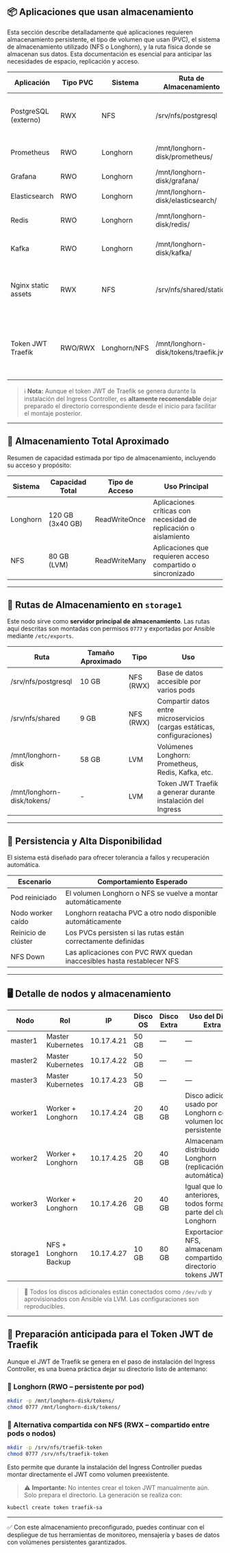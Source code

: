 ## 📦 Aplicaciones que usan almacenamiento

Esta sección describe detalladamente qué aplicaciones requieren almacenamiento persistente, el tipo de volumen que usan (PVC), el sistema de almacenamiento utilizado (NFS o Longhorn), y la ruta física donde se almacenan sus datos. Esta documentación es esencial para anticipar las necesidades de espacio, replicación y acceso.

| Aplicación            | Tipo PVC  | Sistema     | Ruta de Almacenamiento                   | Descripción técnica                                                                 |
|-----------------------|-----------|-------------|-------------------------------------------|--------------------------------------------------------------------------------------|
| PostgreSQL (externo)  | RWX       | NFS         | /srv/nfs/postgresql                       | Base de datos montada como volumen compartido desde storage1                        |
| Prometheus            | RWO       | Longhorn    | /mnt/longhorn-disk/prometheus/           | Base de datos de métricas (TSDB)                                                    |
| Grafana               | RWO       | Longhorn    | /mnt/longhorn-disk/grafana/              | Dashboards y configuraciones                                                        |
| Elasticsearch         | RWO       | Longhorn    | /mnt/longhorn-disk/elasticsearch/        | Índices y datos persistentes                                                        |
| Redis                 | RWO       | Longhorn    | /mnt/longhorn-disk/redis/                | Almacenamiento en memoria persistente                                               |
| Kafka                 | RWO       | Longhorn    | /mnt/longhorn-disk/kafka/                | Logs y cola de mensajes distribuidos                                                |
| Nginx static assets   | RWX       | NFS         | /srv/nfs/shared/static/                  | HTML, imágenes y contenido estático compartido entre pods                           |
| Token JWT Traefik     | RWO/RWX   | Longhorn/NFS| /mnt/longhorn-disk/tokens/traefik.jwt    | Token de autenticación para el Ingress Controller externo (generado luego)         |

> ℹ️ **Nota:** Aunque el token JWT de Traefik se genera durante la instalación del Ingress Controller, es **altamente recomendable** dejar preparado el directorio correspondiente desde el inicio para facilitar el montaje posterior.

---

## 🧠 Almacenamiento Total Aproximado

Resumen de capacidad estimada por tipo de almacenamiento, incluyendo su acceso y propósito:

| Sistema      | Capacidad Total | Tipo de Acceso  | Uso Principal                                                       |
|--------------|------------------|------------------|----------------------------------------------------------------------|
| Longhorn     | 120 GB (3x40 GB) | ReadWriteOnce    | Aplicaciones críticas con necesidad de replicación o aislamiento    |
| NFS          | 80 GB (LVM)      | ReadWriteMany    | Aplicaciones que requieren acceso compartido o sincronizado         |

---

## 📂 Rutas de Almacenamiento en `storage1`

Este nodo sirve como **servidor principal de almacenamiento**. Las rutas aquí descritas son montadas con permisos `0777` y exportadas por Ansible mediante `/etc/exports`.

| Ruta                       | Tamaño Aproximado | Tipo      | Uso                                                                 |
|----------------------------|-------------------|-----------|----------------------------------------------------------------------|
| /srv/nfs/postgresql        | 10 GB             | NFS (RWX) | Base de datos accesible por varios pods                             |
| /srv/nfs/shared            | 9 GB              | NFS (RWX) | Compartir datos entre microservicios (cargas estáticas, configuraciones) |
| /mnt/longhorn-disk         | 58 GB             | LVM       | Volúmenes Longhorn: Prometheus, Redis, Kafka, etc.                  |
| /mnt/longhorn-disk/tokens/ | -                 | LVM       | Token JWT Traefik a generar durante instalación del Ingress         |

---

## 🔀 Persistencia y Alta Disponibilidad

El sistema está diseñado para ofrecer tolerancia a fallos y recuperación automática.

| Escenario                         | Comportamiento Esperado                                               |
|----------------------------------|------------------------------------------------------------------------|
| Pod reiniciado                   | El volumen Longhorn o NFS se vuelve a montar automáticamente          |
| Nodo worker caído                | Longhorn reatacha PVC a otro nodo disponible automáticamente          |
| Reinicio de clúster              | Los PVCs persisten si las rutas están correctamente definidas         |
| NFS Down                         | Las aplicaciones con PVC RWX quedan inaccesibles hasta restablecer NFS|

---

## 🖥️ Detalle de nodos y almacenamiento

| Nodo           | Rol                   | IP            | Disco OS | Disco Extra | Uso del Disco Extra                                                  |
|----------------|------------------------|----------------|----------|-------------|-------------------------------------------------------------------------|
| master1        | Master Kubernetes      | 10.17.4.21     | 50 GB    | —           | —                                                                       |
| master2        | Master Kubernetes      | 10.17.4.22     | 50 GB    | —           | —                                                                       |
| master3        | Master Kubernetes      | 10.17.4.23     | 50 GB    | —           | —                                                                       |
| worker1        | Worker + Longhorn      | 10.17.4.24     | 20 GB    | 40 GB       | Disco adicional usado por Longhorn como volumen local persistente      |
| worker2        | Worker + Longhorn      | 10.17.4.25     | 20 GB    | 40 GB       | Almacenamiento distribuido Longhorn (replicación automática)           |
| worker3        | Worker + Longhorn      | 10.17.4.26     | 20 GB    | 40 GB       | Igual que los anteriores, todos forman parte del clúster Longhorn      |
| storage1       | NFS + Longhorn Backup  | 10.17.4.27     | 10 GB    | 80 GB       | Exportaciones NFS, almacenamiento compartido, directorio tokens JWT    |

> 📌 Todos los discos adicionales están conectados como `/dev/vdb` y aprovisionados con Ansible vía LVM. Las configuraciones son reproducibles.

---

## 🔐 Preparación anticipada para el Token JWT de Traefik

Aunque el JWT de Traefik se genera en el paso de instalación del Ingress Controller, es una buena práctica dejar su directorio listo de antemano:

### 📁 Longhorn (RWO – persistente por pod)
```bash
mkdir -p /mnt/longhorn-disk/tokens/
chmod 0777 /mnt/longhorn-disk/tokens/
```

### 📁 Alternativa compartida con NFS (RWX – compartido entre pods o nodos)
```bash
mkdir -p /srv/nfs/traefik-token
chmod 0777 /srv/nfs/traefik-token
```

Esto permite que durante la instalación del Ingress Controller puedas montar directamente el JWT como volumen preexistente.

> ⚠️ **Importante:** No intentes crear el token JWT manualmente aún. Solo prepara el directorio. La generación se realiza con:
```bash
kubectl create token traefik-sa
```

---

✅ Con este almacenamiento preconfigurado, puedes continuar con el despliegue de tus herramientas de monitoreo, mensajería y bases de datos con volúmenes persistentes garantizados.
